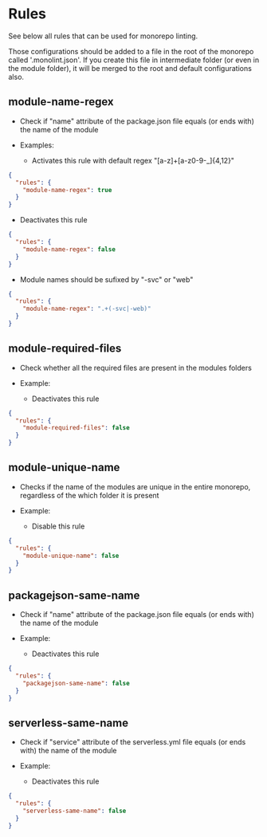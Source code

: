 # Rules

See below all rules that can be used for monorepo linting.

Those configurations should be added to a file in the root of the monorepo called '.monolint.json'. If you create this file in intermediate folder (or even in the module folder), it will be merged to the root and default configurations also.

## **module-name-regex**

* Check if "name" attribute of the package.json file equals (or ends with) the name of the module

* Examples:


  * Activates this rule with default regex "[a-z]+[a-z0-9-_]{4,12}"

```json
{
  "rules": {
    "module-name-regex": true
  }
}
```

  * Deactivates this rule

```json
{
  "rules": {
    "module-name-regex": false
  }
}
```

  * Module names should be sufixed by "-svc" or "web"

```json
{
  "rules": {
    "module-name-regex": ".+(-svc|-web)"
  }
}
```

## **module-required-files**

* Check whether all the required files are present in the modules folders

* Example:


  * Deactivates this rule

```json
{
  "rules": {
    "module-required-files": false
  }
}
```

## **module-unique-name**

* Checks if the name of the modules are unique in the entire monorepo, regardless of the which folder it is present

* Example:


  * Disable this rule

```json
{
  "rules": {
    "module-unique-name": false
  }
}
```

## **packagejson-same-name**

* Check if "name" attribute of the package.json file equals (or ends with) the name of the module

* Example:


  * Deactivates this rule

```json
{
  "rules": {
    "packagejson-same-name": false
  }
}
```

## **serverless-same-name**

* Check if "service" attribute of the serverless.yml file equals (or ends with) the name of the module

* Example:


  * Deactivates this rule

```json
{
  "rules": {
    "serverless-same-name": false
  }
}
```
